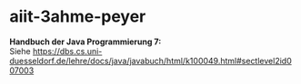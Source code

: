 # aiit-3ahme-peyer

**Handbuch der Java Programmierung 7:**                                                                         
Siehe https://dbs.cs.uni-duesseldorf.de/lehre/docs/java/javabuch/html/k100049.html#sectlevel2id007003
